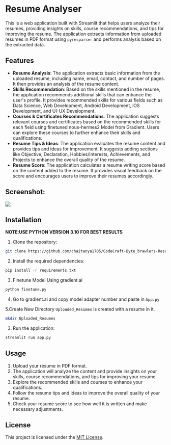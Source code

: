 # Resume Analyser

This is a web application built with Streamlit that helps users analyze their resumes, providing insights on skills, course recommendations, and tips for improving the resume. The application extracts information from uploaded resumes in PDF format using `pyresparser` and performs analysis based on the extracted data.

## Features

- **Resume Analysis**: The application extracts basic information from the uploaded resume, including name, email, contact, and number of pages. It then provides an analysis of the resume content.
- **Skills Recommendation**: Based on the skills mentioned in the resume, the application recommends additional skills that can enhance the user's profile. It provides recommended skills for various fields such as Data Science, Web Development, Android Development, iOS Development, and UI-UX Development.
- **Courses & Certificates Recommendations**: The application suggests relevant courses and certificates based on the recommended skills for each field using finetuned nous-hermes2 Model from Gradient. Users can explore these courses to further enhance their skills and qualifications.
- **Resume Tips & Ideas**: The application evaluates the resume content and provides tips and ideas for improvement. It suggests adding sections like Objective, Declaration, Hobbies/Interests, Achievements, and Projects to enhance the overall quality of the resume.
- **Resume Score**: The application calculates a resume writing score based on the content added to the resume. It provides visual feedback on the score and encourages users to improve their resumes accordingly.

## Screenshot:
<img src="https://github.com/chaitanya1705/CodeCraft-Byte_brawlers-Resume_Analyser/blob/main/Resume-Analyzer%20(2).png">

## Installation

**NOTE**:**USE PYTHON VERSION 3.10 FOR BEST RESULTS**

1. Clone the repository:

```bash
git clone https://github.com/chaitanya1705/CodeCraft-Byte_brawlers-Resume_Analyser
```

2. Install the required dependencies:

```bash
pip install -r requirements.txt
```

3. Finetune Model Using gradient.ai 

```bash
python finetune.py
```

4. Go to gradient.ai and copy model adapter number and paste in `App.py`


5.Create New Directory `Uploaded_Resumes` is created with a resume in it.

```bash
mkdir Uploaded_Resumes
```

3. Run the application:

```bash
streamlit run app.py
```

## Usage

1. Upload your resume in PDF format.
2. The application will analyze the content and provide insights on your skills, course recommendations, and tips for improving your resume.
3. Explore the recommended skills and courses to enhance your qualifications.
4. Follow the resume tips and ideas to improve the overall quality of your resume.
5. Check your resume score to see how well it is written and make necessary adjustments.



## License

This project is licensed under the [MIT License](LICENSE).
